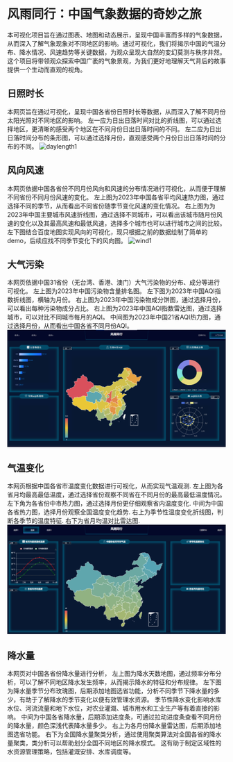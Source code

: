 # 风雨同行：中国气象数据的奇妙之旅
本可视化项目旨在通过图表、地图和动态展示，呈现中国丰富而多样的气象数据，从而深入了解气象现象对不同地区的影响。通过可视化，我们将揭示中国的气温分布、降水情况、风速趋势等关键数据，为观众呈现大自然的变幻莫测与秩序井然。这个项目将带领观众探索中国广袤的气象景观，为我们更好地理解天气背后的故事提供一个生动而直观的视角。

## 日照时长
本网页旨在通过可视化，呈现中国各省份日照时长等数据，从而深入了解不同月份太阳光照对不同地区的影响。
左一应为日出日落时间对比的折线图，可以通过选择地区，更清晰的感受两个地区在不同月份日出日落时间的不同。
左二应为日出日落时间分布的条形图，可以通过选择月份，直观感受两个月份日出日落时间的分布的不同。
![daylength1](https://github.com/HarleyRoot/weather-data/raw/main/images/daylength1.png)

## 风向风速
本网页依据中国各省份不同月份风向和风速的分布情况进行可视化，从而便于理解不同省份不同月份风速的变化。
左上图为2023年中国各省平均风速热力图，通过选择不同的季节，从而看出不同省份随季节变化风速的变化情况。
右上图为为2023年中国主要城市风速折线图，通过选择不同城市，可以看出该城市随月份风速的变化以及其最高风速和最低风速，选择多个城市也可以进行城市之间的比较。
左下图结合百度地图实现风向的可视化，现只根据之前的数据绘制了简单的demo，后续应找不同季节变化下的风向图。
![wind1](https://github.com/HarleyRoot/weather-data/raw/main/images/wind1.png)

## 大气污染
本网页依据中国31省份（无台湾、香港、澳门）大气污染物的分布、成分等进行可视化。
左上图为2023年中国污染物含量排名图。
左下图为2023年中国AQI指数折线图，横轴为月份。
右上图为2023年中国污染物成分饼图，通过选择月份，可以看出每种污染物成分占比。
右上图为2023年中国AQI指数雷达图，通过选择城市，可以对比不同城市每月的AQI。
中间图为2023年中国21省AQI热力图，通过选择月份，从而看出中国各省不同月份AQI。
![wind1](https://github.com/HarleyRoot/weather-data/raw/main/images/AirPollution.png)

## 气温变化
本网页根据中国各省市温度变化数据进行可视化，从而实现气温观测.
左上图为各省月均最高最低温度，通过选择省份观察不同省在不同月份的最高最低温度情况。
左下角为各省份中市热力图，通过选择月份更仔细观察省内温度变化.
中间为中国各省热力图，选择月份观察全国温度变化趋势.
右上为季节性温度变化折线图，判断各季节的温度特征.
右下为省月均温对比雷达图.
![wind1](https://github.com/HarleyRoot/weather-data/raw/main/images/temperature.png)

## 降水量
本网页对中国各省份降水量进行分析，
左上图为降水天数地图，通过频率分布分析，可以了解不同地区降水发生频率，从而揭示降水的特征和分布规律。
左下图为降水量季节分布玫瑰图，后期添加地图选省功能，分析不同季节下降水量的多少，有助于了解降水的季节变化以便有效管理水资源。
季节性降水变化影响水库水位、河流流量和地下水位，对农业灌溉、城市用水和工业生产等有着直接的影响。
中间为中国各省降水量，后期添加进度条，可通过拉动进度条查看不同月份的降水量，颜色深浅代表降水量多少。
右上为各月份降水量雷达图，后期添加地图选省功能。
右下为全国降水量聚类分析，通过使用聚类算法对全国各省的降水量聚类，类分析可以帮助划分全国不同地区的降水模式。
这有助于制定区域性的水资源管理策略，包括灌溉安排、水库调度等。
